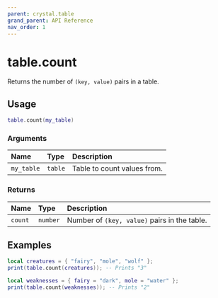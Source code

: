 ```yaml
---
parent: crystal.table
grand_parent: API Reference
nav_order: 1
---
```


# table.count

Returns the number of `(key, value)` pairs in a table.

## Usage

```lua
table.count(my_table)
```

### Arguments

| Name       | Type    | Description                 |
| :--------- | :------ | :-------------------------- |
| `my_table` | `table` | Table to count values from. |

### Returns

| Name    | Type     | Description                                  |
| :------ | :------- | :------------------------------------------- |
| `count` | `number` | Number of `(key, value)` pairs in the table. |

## Examples

```lua
local creatures = { "fairy", "mole", "wolf" };
print(table.count(creatures)); -- Prints "3"
```

```lua
local weaknesses = { fairy = "dark", mole = "water" };
print(table.count(weaknesses)); -- Prints "2"
```
